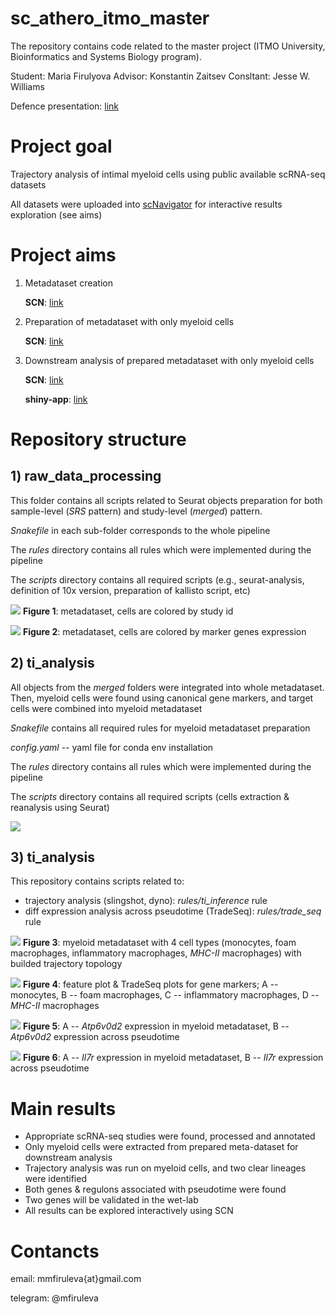 # sc_athero_itmo_master
The repository contains code related to the master project
(ITMO University, Bioinformatics and Systems Biology program).

Student: Maria Firulyova
Advisor: Konstantin Zaitsev
Consltant: Jesse W. Williams

Defence presentation: [link](https://drive.google.com/file/d/1ikXU218StCGpH3tyRRBr6-eyoYHOJe7E/view?usp=sharing)

# Project goal

Trajectory analysis of intimal myeloid cells using public available scRNA-seq datasets

All datasets were uploaded into [scNavigator](https://artyomovlab.wustl.edu/scn/) for
interactive results exploration (see aims)

# Project aims

1) Metadataset creation
    
    **SCN**: [link](https://artyomovlab.wustl.edu/scn/?token=ath_target_gu4AeYil)

2) Preparation of metadataset with only myeloid cells

    **SCN**: [link](https://artyomovlab.wustl.edu/scn/?token=ath_traj_reanalyzed_eefai2oK)

3) Downstream analysis of prepared metadataset with only myeloid cells
    
    **SCN**: [link](https://artyomovlab.wustl.edu/scn/?token=ath_traj_reanalyzed_eefai2oK)
    
    **shiny-app**: [link](https://mmfirulyova.shinyapps.io/summary/)

# Repository structure

## 1) raw_data_processing

This folder contains all scripts related to Seurat objects preparation
for both sample-level (*SRS* pattern) and study-level (*merged*) pattern.

*Snakefile* in each sub-folder corresponds to the whole pipeline

The *rules* directory contains all rules which were implemented during the pipeline

The *scripts* directory contains all required scripts (e.g., seurat-analysis, definition of 10x version,
preparation of kallisto script, etc)

![](images/metadata.png)
**Figure 1**: metadataset, cells are colored by study id

![](images/markers.png)
**Figure 2**: metadataset, cells are colored by marker genes expression

## 2) ti_analysis

All objects from the *merged* folders were integrated into whole metadataset. 
Then, myeloid cells were found using canonical gene markers, and target cells were combined
into myeloid metadataset

*Snakefile* contains all required rules for myeloid metadataset preparation

*config.yaml* -- yaml file for conda env installation 

The *rules* directory contains all rules which were implemented during the pipeline

The *scripts* directory contains all required scripts (cells extraction & reanalysis using Seurat)

![](images/myeloid_metadata.png)

## 3) ti_analysis

This repository contains scripts related to:
* trajectory analysis (slingshot, dyno): *rules/ti_inference* rule
* diff expression analysis across pseudotime (TradeSeq): *rules/trade_seq* rule

![](images/myeloid_meta_ti.png)
**Figure 3**: myeloid metadataset with 4 cell types (monocytes, foam macrophages,
inflammatory macrophages, *MHC-II* macrophages) with builded trajectory topology

![](images/diploma_genes.png)
**Figure 4**: feature plot & TradeSeq plots for gene markers; A -- monocytes,
B -- foam macrophages, C -- inflammatory macrophages, D -- *MHC-II* macrophages

![](images/Atp6v0d2.png)
**Figure 5**: A -- *Atp6v0d2* expression in myeloid metadataset, B -- *Atp6v0d2* expression across pseudotime

![](images/il7r.png)
**Figure 6**: A -- *Il7r* expression in myeloid metadataset, B -- *Il7r* expression across pseudotime

# Main results

* Appropriate scRNA-seq studies were found, processed and annotated
* Only myeloid cells were extracted from prepared meta-dataset for downstream analysis
* Trajectory analysis was run on myeloid cells, and two clear lineages were identified
* Both genes & regulons associated with pseudotime were found
* Two genes will be validated in the wet-lab
* All results can be explored interactively using SCN


# Contancts

email: mmfiruleva{at}gmail.com

telegram: @mfiruleva